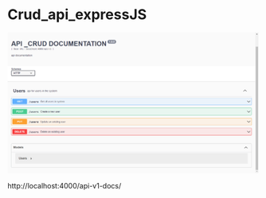 # Crud_api_expressJS

<div>
<img src="/img.png" title="img_readmed" alt="img_readmed" />

<p>
http://localhost:4000/api-v1-docs/
<p/>
<div/>
